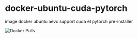 # docker-ubuntu-cuda-pytorch
image docker ubuntu aevc support cuda et pytorch pre-installer

![Docker Pulls](https://img.shields.io/github/v/release/veka-server/docker-ubuntu-cuda-pytorch?label=GHCR)
